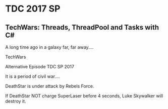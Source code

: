 # TDC 2017 SP 

## TechWars: Threads, ThreadPool and Tasks with C# 

A long time ago in a galaxy far, far away....

TechWars

Alternative Episode TDC SP 2017

It is a period of civil war....

DeathStar is under attack by Rebels Force.

If DeathStar NOT charge SuperLaser before 4 seconds, Luke Skywalker will destroy it.
